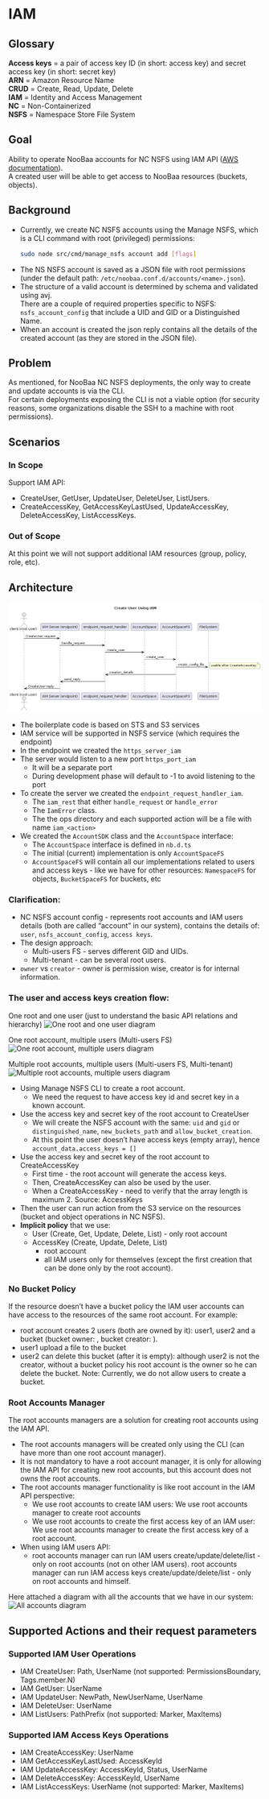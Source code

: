 # IAM

## Glossary
**Access keys** = a pair of access key ID (in short: access key) and secret access key (in short: secret key)  
**ARN** = Amazon Resource Name  
**CRUD** = Create, Read, Update, Delete  
**IAM** =  Identity and Access Management  
**NC** = Non-Containerized  
**NSFS** = Namespace Store File System  


## Goal
Ability to operate NooBaa accounts for NC NSFS using IAM API ([AWS documentation](https://docs.aws.amazon.com/iam/)).  
A created user will be able to get access to NooBaa resources (buckets, objects).

## Background
- Currently, we create NC NSFS accounts using the Manage NSFS, which is a CLI command with root (privileged) permissions:
    ```bash
    sudo node src/cmd/manage_nsfs account add [flags]
    ```
- The NS NSFS account is saved as a JSON file with root permissions (under the default path: `/etc/noobaa.conf.d/accounts/<name>.json`).
- The structure of a valid account is determined by schema and validated using avj.  
There are a couple of required properties specific to NSFS: `nsfs_account_config` that include a UID and GID or a Distinguished Name.
- When an account is created the json reply contains all the details of the created account (as they are stored in the JSON file).

## Problem
As mentioned, for NooBaa NC NSFS deployments, the only way to create and update accounts is via the CLI.   
For certain deployments exposing the CLI is not a viable option (for security reasons, some organizations disable the SSH to a machine with root permissions).

## Scenarios
### In Scope
Support IAM API:  
- CreateUser, GetUser, UpdateUser, DeleteUser, ListUsers.  
- CreateAccessKey, GetAccessKeyLastUsed, UpdateAccessKey, DeleteAccessKey, ListAccessKeys.
### Out of Scope
At this point we will not support additional IAM resources (group, policy, role, etc).

## Architecture
![IAM FLOW](./images/IamCreateUserSd.png)

- The boilerplate code is based on STS and S3 services  
- IAM service will be supported in NSFS service (which requires the endpoint)
- In the endpoint we created the `https_server_iam`
- The server would listen to a new port `https_port_iam`
  - It will be a separate port  
  - During development phase will default to -1 to avoid listening to the port
- To create the server we created the `endpoint_request_handler_iam`.
  - The `iam_rest` that either `handle_request` or `handle_error`
  - The `IamError` class.
  - The the ops directory and each supported action will be a file with name `iam_<action>`
- We created the `AccountSDK` class and the `AccountSpace` interface:
  - The `AccountSpace` interface is defined in `nb.d.ts`
  - The initial (current) implementation is only `AccountSpaceFS`
  - `AccountSpaceFS` will contain all our implementations related to users and access keys - like we have for other resources: `NamespaceFS` for objects, `BucketSpaceFS` for buckets, etc

### Clarification:
- NC NSFS account config - represents root accounts and IAM users details (both are called “account” in our system), contains the details of: `user`, `nsfs_account_config`, `access keys`.
- The design approach:
  - Multi-users FS - serves different GID and UIDs.
  - Multi-tenant - can be several root users.
- `owner` vs `creator` - owner is permission wise, creator is for internal information.


### The user and access keys creation flow:
One root and one user (just to understand the basic API relations and hierarchy)
![One root and one user diagram](https://github.com/noobaa/noobaa-core/assets/57721533/b77ade91-11dd-415c-b3f0-5f3f1747a694)

One root account, multiple users (Multi-users FS)
![One root account, multiple users diagram](https://github.com/noobaa/noobaa-core/assets/57721533/792b7115-f6cb-40b3-89ee-4f47c6489924)

Multiple root accounts, multiple users (Multi-users FS, Multi-tenant)
![Multiple root accounts, multiple users diagram](https://github.com/noobaa/noobaa-core/assets/57721533/ae642825-81e1-4a27-bd2d-00583da7d663)


- Using Manage NSFS CLI to create a root account.
  - We need the request to have access key id and secret key in a known account.
- Use the access key and secret key of the root account to CreateUser
  - We will create the NSFS account with the same: `uid` and `gid` or `distinguished_name`, `new_buckets_path` and `allow_bucket_creation`.
  - At this point the user doesn’t have access keys (empty array), hence `account_data.access_keys = []`
- Use the access key and secret key of the root account to CreateAccessKey
  - First time - the root account will generate the access keys.
  - Then, CreateAccessKey can also be used by the user.
  - When a CreateAccessKey - need to verify that the array length is maximum 2.
Source: AccessKeys
- Then the user can run action from the S3 service on the resources (bucket and object operations in NC NSFS).
- **Implicit policy** that we use:
  - User (Create, Get, Update, Delete, List) - only root account
  - AccessKey (Create, Update, Delete, List)
    - root account
    - all IAM users only for themselves (except the first creation that can be done only by the root account).

### No Bucket Policy
If the resource doesn’t have a bucket policy the IAM user accounts can have access to the resources of the same root account.
For example: 
- root account creates 2 users (both are owned by it): user1, user2 and a bucket (bucket owner: <root-account-id>, bucket creator: <account-id-user1>).
- user1 upload a file to the bucket 
- user2 can delete this bucket (after it is empty): although user2 is not the creator, without a bucket policy his root account is the owner so he can delete the bucket.
Note: Currently, we do not allow users to create a bucket.

### Root Accounts Manager
The root accounts managers are a solution for creating root accounts using the IAM API.

- The root accounts managers will be created only using the CLI (can have more than one root account manager).
- It is not mandatory to have a root account manager, it is only for allowing the IAM API for creating new root accounts, but this account does not owns the root accounts.
- The root accounts manager functionality is like root account in the IAM API perspective:
  - We use root accounts to create IAM users: We use root accounts manager to create root accounts
  - We use root accounts to create the first access key of an IAM user: We use root accounts manager to create the first access key of a root account.
- When using IAM users API:
  - root accounts manager can run IAM users create/update/delete/list - only on root accounts (not on other IAM users).
root accounts manager can run IAM access keys create/update/delete/list - only on root accounts and himself.

Here attached a diagram with all the accounts that we have in our system:
![All accounts diagram](https://github.com/noobaa/noobaa-core/assets/57721533/c4395c06-3ab3-4425-838b-c020ef7cc38a)

## Supported Actions and their request parameters
### Supported IAM User Operations
- IAM CreateUser: Path, UserName (not supported: PermissionsBoundary, Tags.member.N)
- IAM GetUser: UserName
- IAM UpdateUser: NewPath, NewUserName, UserName
- IAM DeleteUser: UserName
- IAM ListUsers: PathPrefix (not supported: Marker, MaxItems)

### Supported IAM Access Keys Operations
- IAM CreateAccessKey: UserName
- IAM GetAccessKeyLastUsed: AccessKeyId
- IAM UpdateAccessKey: AccessKeyId, Status, UserName
- IAM DeleteAccessKey: AccessKeyId, UserName
- IAM ListAccessKeys: UserName (not supported: Marker, MaxItems)
